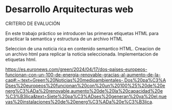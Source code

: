 ﻿# Desarrollo  Arquitecturas web

 CRITERIO DE EVALUCIÓN

En este trabajo práctico se introducen las primeras etiquetas HTML para practicar la semantica y estructura de un archivo HTML

Seleccion de una noticia rica en contenido semantico HTML.
Creacion de un archivo html para replicar la noticia seleccionada.
Implementacion de etiquetas html.

https://es.euronews.com/green/2024/04/17/dos-paises-europeos-funcionan-con-un-100-de-energia-renovable-gracias-al-aumento-de-la-cap#:~:text=Green%20Noticias%20medioambientales-,Dos%20pa%C3%ADses%20europeos%20funcionan%20con%20un%20100%25%20de%20energ%C3%ADa%20renovable,aumento%20de%20la%20capacidad%20e%C3%B3lica&text=Siete%20pa%C3%ADses%20generan%20ya%20el,nuevas%20instalaciones%20de%20energ%C3%ADa%20e%C3%B3lica.

